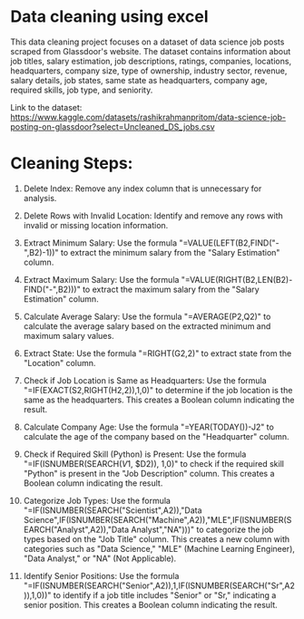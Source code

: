 # Data cleaning using excel

This data cleaning project focuses on a dataset of data science job posts scraped from Glassdoor's website. The dataset contains information about job titles, salary estimation, job descriptions, ratings, companies, locations, headquarters, company size, type of ownership, industry sector, revenue, salary details, job states, same state as headquarters, company age, required skills, job type, and seniority.

Link to the dataset:
https://www.kaggle.com/datasets/rashikrahmanpritom/data-science-job-posting-on-glassdoor?select=Uncleaned_DS_jobs.csv


# Cleaning Steps:

1. Delete Index: Remove any index column that is unnecessary for analysis.

2. Delete Rows with Invalid Location: Identify and remove any rows with invalid or missing location information.

3. Extract Minimum Salary: Use the formula "=VALUE(LEFT(B2,FIND("-",B2)-1))" to extract the minimum salary from the "Salary Estimation" column.

4. Extract Maximum Salary: Use the formula "=VALUE(RIGHT(B2,LEN(B2)-FIND("-",B2)))" to extract the maximum salary from the "Salary Estimation" column.

5. Calculate Average Salary: Use the formula "=AVERAGE(P2,Q2)" to calculate the average salary based on the extracted minimum and maximum salary values.

6. Extract State: Use the formula "=RIGHT(G2,2)" to extract state from the "Location" column.

7. Check if Job Location is Same as Headquarters: Use the formula "=IF(EXACT(S2,RIGHT(H2,2)),1,0)" to determine if the job location is the same as the headquarters. This creates a Boolean column indicating the result.

8. Calculate Company Age: Use the formula "=YEAR(TODAY())-J2" to calculate the age of the company based on the "Headquarter" column.

9. Check if Required Skill (Python) is Present: Use the formula "=IF(ISNUMBER(SEARCH($V$1, $D2)), 1,0)" to check if the required skill "Python" is present in the "Job Description" column. This creates a Boolean column indicating the result.

10. Categorize Job Types: Use the formula "=IF(ISNUMBER(SEARCH("Scientist",A2)),"Data Science",IF(ISNUMBER(SEARCH("Machine",A2)),"MLE",IF(ISNUMBER(SEARCH("Analyst",A2)),"Data Analyst","NA")))" to categorize the job types based on the "Job Title" column. This creates a new column with categories such as "Data Science," "MLE" (Machine Learning Engineer), "Data Analyst," or "NA" (Not Applicable).

11. Identify Senior Positions: Use the formula "=IF(ISNUMBER(SEARCH("Senior",A2)),1,IF(ISNUMBER(SEARCH("Sr",A2)),1,0))" to identify if a job title includes "Senior" or "Sr," indicating a senior position. This creates a Boolean column indicating the result.
